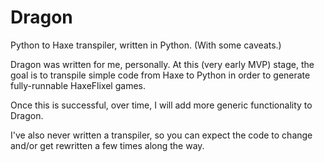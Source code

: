# Dragon

Python to Haxe transpiler, written in Python. (With some caveats.)

Dragon was written for me, personally. At this (very early MVP) stage, the goal is to transpile simple code from Haxe to Python in order to generate fully-runnable HaxeFlixel games.

Once this is successful, over time, I will add more generic functionality to Dragon.

I've also never written a transpiler, so you can expect the code to change and/or get rewritten a few times along the way.
